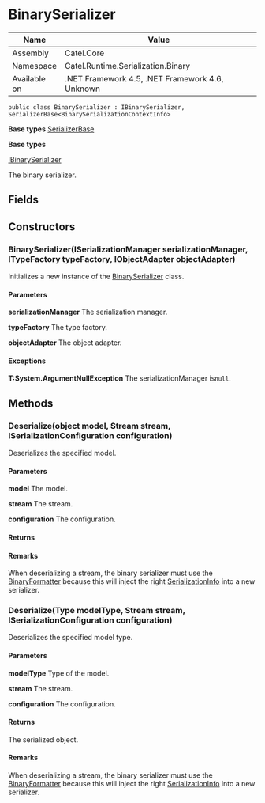 

# BinarySerializer

Name|Value
---|---
Assembly|Catel.Core
Namespace|Catel.Runtime.Serialization.Binary
Available on|.NET Framework 4.5, .NET Framework 4.6, Unknown

```
public class BinarySerializer : IBinarySerializer, SerializerBase<BinarySerializationContextInfo>
```

**Base types**
[SerializerBase]()

**Base types**

[IBinarySerializer](/Catel.Core\Catel\Runtime\Serialization\Binary\IBinarySerializer.md)


The binary serializer.



## Fields

## Constructors

### BinarySerializer(ISerializationManager serializationManager, ITypeFactory typeFactory, IObjectAdapter objectAdapter)

Initializes a new instance of the [BinarySerializer](#) class.

#### Parameters

**serializationManager**
The serialization manager.

**typeFactory**
The type factory.

**objectAdapter**
The object adapter.

#### Exceptions

**T:System.ArgumentNullException**
The serializationManager is`null`.



## Methods

### Deserialize(object model, Stream stream, ISerializationConfiguration configuration)

Deserializes the specified model.

#### Parameters

**model**
The model.

**stream**
The stream.

**configuration**
The configuration.

#### Returns

#### Remarks

When deserializing a stream, the binary serializer must use the [BinaryFormatter](#) because this will inject the right [SerializationInfo](#) into a new serializer.



### Deserialize(Type modelType, Stream stream, ISerializationConfiguration configuration)

Deserializes the specified model type.

#### Parameters

**modelType**
Type of the model.

**stream**
The stream.

**configuration**
The configuration.

#### Returns

The serialized object.

#### Remarks

When deserializing a stream, the binary serializer must use the [BinaryFormatter](#) because this will inject the right [SerializationInfo](#) into a new serializer.



